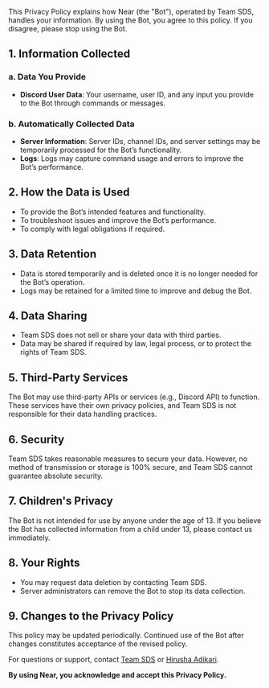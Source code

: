 This Privacy Policy explains how Near (the "Bot"), operated by Team SDS, handles your information. By using the Bot, you agree to this policy. If you disagree, please stop using the Bot.  

## 1. **Information Collected**  

### a. **Data You Provide**  
- **Discord User Data**: Your username, user ID, and any input you provide to the Bot through commands or messages.  

### b. **Automatically Collected Data**  
- **Server Information**: Server IDs, channel IDs, and server settings may be temporarily processed for the Bot’s functionality.  
- **Logs**: Logs may capture command usage and errors to improve the Bot’s performance.  

## 2. **How the Data is Used**  
- To provide the Bot’s intended features and functionality.  
- To troubleshoot issues and improve the Bot’s performance.  
- To comply with legal obligations if required.  

## 3. **Data Retention**  
- Data is stored temporarily and is deleted once it is no longer needed for the Bot’s operation.  
- Logs may be retained for a limited time to improve and debug the Bot.  

## 4. **Data Sharing**  
- Team SDS does not sell or share your data with third parties.  
- Data may be shared if required by law, legal process, or to protect the rights of Team SDS.  

## 5. **Third-Party Services**  
The Bot may use third-party APIs or services (e.g., Discord API) to function. These services have their own privacy policies, and Team SDS is not responsible for their data handling practices.  

## 6. **Security**  
Team SDS takes reasonable measures to secure your data. However, no method of transmission or storage is 100% secure, and Team SDS cannot guarantee absolute security.  

## 7. **Children's Privacy**  
The Bot is not intended for use by anyone under the age of 13. If you believe the Bot has collected information from a child under 13, please contact us immediately.  

## 8. **Your Rights**  
- You may request data deletion by contacting Team SDS.  
- Server administrators can remove the Bot to stop its data collection.  

## 9. **Changes to the Privacy Policy**  
This policy may be updated periodically. Continued use of the Bot after changes constitutes acceptance of the revised policy.  



For questions or support, contact [Team SDS](https://teamsds.net) or [Hirusha Adikari](mailto:hirushaadi@gmail.com).  

**By using Near, you acknowledge and accept this Privacy Policy.**  